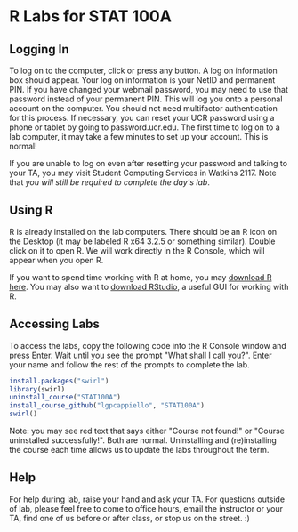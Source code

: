 # R Labs for STAT 100A

## Logging In

To log on to the computer, click or press any button. A log on information box should appear. Your log on information is your NetID and permanent PIN. If you have changed your webmail password, you may need to use that password instead of your permanent PIN. This will log you onto a personal account on the computer. You should not need multifactor authentication for this process. If necessary, you can reset your UCR password using a phone or tablet by going to password.ucr.edu. The first time to log on to a lab computer, it may take a few minutes to set up your account. This is normal!

If you are unable to log on even after resetting your password and talking to your TA, you may visit Student Computing Services in Watkins 2117. Note that *you will still be required to complete the day's lab*. 

## Using R

R is already installed on the lab computers. There should be an R icon on the Desktop (it may be labeled R x64 3.2.5 or something similar). Double click on it to open R. We will work directly in the R Console, which will appear when you open R. 

If you want to spend time working with R at home, you may <a href="https://www.r-project.org/" target="blank">download R here</a>. You may also want to <a href="https://www.rstudio.com/" target="blank">download RStudio</a>, a useful GUI for working with R.

## Accessing Labs

To access the labs, copy the following code into the R Console window and press Enter. Wait until you see the prompt "What shall I call you?". Enter your name and follow the rest of the prompts to complete the lab.
```r
install.packages("swirl")
library(swirl)
uninstall_course("STAT100A")
install_course_github("lgpcappiello", "STAT100A")
swirl()
```
Note: you may see red text that says either "Course not found!" or "Course uninstalled successfully!". Both are normal. Uninstalling and (re)installing the course each time allows us to update the labs throughout the term.

## Help

For help during lab, raise your hand and ask your TA. For questions outside of lab, please feel free to come to office hours, email the instructor or your TA, find one of us before or after class, or stop us on the street. :)
